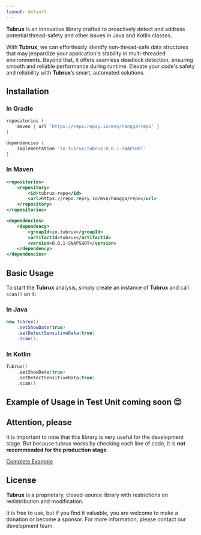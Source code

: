 ```yaml
---
layout: default
---
```


<!-- Text can be **bold**, _italic_, or ~~strikethrough~~.

[Link to another page](./another-page.html).

There should be whitespace between paragraphs.

There should be whitespace between paragraphs. We recommend including a README, or a file with information about your project.

# Header 1

This is a normal paragraph following a header. GitHub is a code hosting platform for version control and collaboration. It lets you and others work together on projects from anywhere.

## Header 2

> This is a blockquote following a header.
>
> When something is important enough, you do it even if the odds are not in your favor.

### Header 3 -->
<!-- <img width="100%" src="https://github.com/tubruxjvm/tubruxjvm.github.io/blob/main/log.png?raw=true"/> -->

**Tubrux** is an innovative library crafted to proactively detect and address potential thread-safety and other issues in Java and Kotlin classes.

With **Tubrux**, we can effortlessly identify non-thread-safe data structures that may jeopardize your application's stability in multi-threaded environments. Beyond that, it offers seamless deadlock detection, ensuring smooth and reliable performance during runtime. Elevate your code's safety and reliability with **Tubrux**’s smart, automated solutions.


<!-- Features
--------

* *Unsafe-thread Data Structure Detection*

  tubrux can identify commonly Unsafe-thread Data Structure in multi-threaded contexts, such as `ArrayList`, `HashMap`, and `StringBuilder`.

* *Thread-safe Alternatives Recommendation*

  This feature suggests safer alternatives to replace unsafe collections or objects, enhancing the application's thread safety.

* *Deadlock Detection*

  tubrux automatically detects deadlocks in the system and provides detailed information on locked threads.

Why do we need a tubrux
------------------------

* *Early Problem Detection*

  tubrux proactively identifies unsafe data collections for multi-threading operations, helping to avoid unpredictable program behavior due to thread safety issues.

* *Improved Code Quality*

  By using tubrux, you can enhance code quality, making it more stable, reliable, and maintainable.

* *Development Efficiency*

  tubrux saves time by automatically detecting issues, allowing developers to focus on business logic instead of debugging concurrency problems.

* *Ease of Use*

  - *Easy Integration*

    tubrux can be easily integrated into your project by adding it to the project dependencies.

  - *Clear Reporting*

    The reports generated by tubrux are easy to understand, even for developers not deeply familiar with concurrency concepts. -->

<!-- Note: **This is not to guarantee thread safety. It just helps reduce potential thread safety issues**. -->


## Installation
### In Gradle

```groovy
repositories {
    maven { url 'https://repo.repsy.io/mvn/hangga/repo' }
}

dependencies {
    implementation 'io.tubrux:tubrux:0.0.1-SNAPSHOT'
}
```
### In Maven
```xml
<repositories>
    <repository>
        <id>tubrux-repo</id>
        <url>https://repo.repsy.io/mvn/hangga/repo</url>
    </repository>
</repositories>

<dependencies>
    <dependency>
        <groupId>io.tubrux</groupId>
        <artifactId>tubrux</artifactId>
        <version>0.0.1-SNAPSHOT</version>
    </dependency>
</dependencies>
```

## Basic Usage
To start the **Tubrux** analysis, simply create an instance of **Tubrux** and call `scan()` on it:
### In Java
```Java
new Tubrux()
    .setShowDate(true)
    .setDetectSensitiveData(true)
    .scan();
```
### In Kotlin
```Kotlin
Tubrux()
    .setShowDate(true)
    .setDetectSensitiveData(true)
    .scan()
```

## Example of Usage in Test Unit coming soon 😊
<!-- 
## Annotation Usage: @TubruxRun
This annotation should be applied at the class level of a test to trigger the analysis based on the specified options:


| Param          |descriptions| type              | default |
|:---------------|:---------------|:------------------|:--------|
| showDate       | A Boolean parameter that, when set to true, displays the date and time of the analysis run in the output.| boolean | true    |
| detectDeadlock | A Boolean parameter that enables deadlock detection|boolean   | false    |


Yes, just this simple approach:

```Java
@Runtubrux(showDate = true, detectDeadlock = true)
class tubruxExampleUnitTest {
    @Test
    fun `some test example`() {
        //...

        tubrux(this).start()
    }
}
``` -->

## Attention, please

It is important to note that this library is very useful for the development stage. But because tubrux works by checking each line of code, it is **not recommended for the production stage**.

<a target="_blank" href="https://github.com/tubrux/example" class="paypal-button">Complete Example</a>

<!-- ## Example Test Class
The following example demonstrates how to structure a test class to check for thread safety issues using the tubrux library. This class simulates potential deadlocks and thread-unsafe scenarios, which are detected and analyzed by tubrux.

```Java
package io.tubrux

import org.junit.jupiter.api.Test
import java.lang.Thread.sleep
import kotlin.concurrent.thread

class Account(val name: String, var balance: Int) {

    private fun deposit(amount: Int) {
        balance += amount
    }

    private fun withdraw(amount: Int) {
        balance -= amount
    }

    fun transfer(to: Account, amount: Int) {
        println("${this.name} tries to transfer $amount to ${to.name}.")
        synchronized(this) {
            sleep(10) // Simulate processing time
            if (balance >= amount) {
                withdraw(amount)
                synchronized(to) {
                    to.deposit(amount)
                }
            }
        }
    }
}

@TubruxRun(showDate = true, detectDeadlock = true)
class tubruxExampleKotlinUnitTest {

    @Test
    fun `example of deadlock`() {
        val account1 = Account("Hangga", 1000)
        val account2 = Account("John", 1000)
        val account3 = Account("Alice", 2000)

        // Transfer from account1 to account2
        thread {
            account1.transfer(account2, 100)
        }.join(10) // as a simulation of the time required

        // Transfer from account2 to account1
        thread {
            account2.transfer(account1, 200)
        }.join(20)

        // Transfer from account3 to account1
        thread {
            account3.transfer(account1, 1000)
        }.join(500)

        tubrux(this).start()
    }

    val list = ArrayList()

    @Test
    fun `example thread-unsafe using HashMap`() {
        val map = HashMap()

        val threads = List(10) { index ->
            thread {
                for (i in 0 until 1000) {
                    map[i] = index
                }
            }
        }

        threads.forEach {
            it.join()
        }
    }
}
``` -->

<!-- ## About

The name **Tubrux** is inspired by the Indonesian words "Man = Aman" (safe) and "Dali = terkenDali" (controlled), symbolizing **safety under control**.  -->

## License

**Tubrux** is a proprietary, closed-source library with restrictions on redistribution and modification.

It is free to use, but if you find it valuable, you are welcome to make a donation or become a sponsor. For more information, please contact our development team.